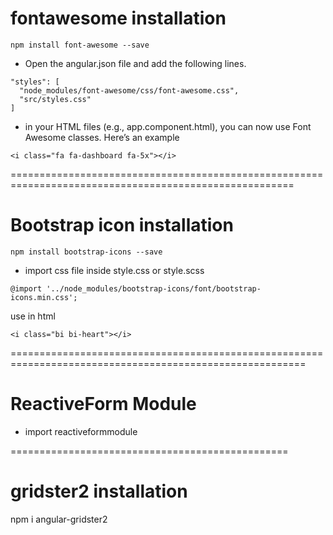 # fontawesome installation
```
npm install font-awesome --save
```

- Open the angular.json file and add the following lines.

```
"styles": [
  "node_modules/font-awesome/css/font-awesome.css",
  "src/styles.css"
]
```
- in your HTML files (e.g., app.component.html), you can now use Font Awesome classes. Here’s an example

```
<i class="fa fa-dashboard fa-5x"></i>
```
=======================================================================================================

# Bootstrap icon installation

```
npm install bootstrap-icons --save 
```

- import css file inside style.css or style.scss

```
@import '../node_modules/bootstrap-icons/font/bootstrap-icons.min.css';
```
use in html 

```
<i class="bi bi-heart"></i>
```

=========================================================================================================

# ReactiveForm Module 

- import reactiveformmodule




================================================

# gridster2 installation 


npm i angular-gridster2


